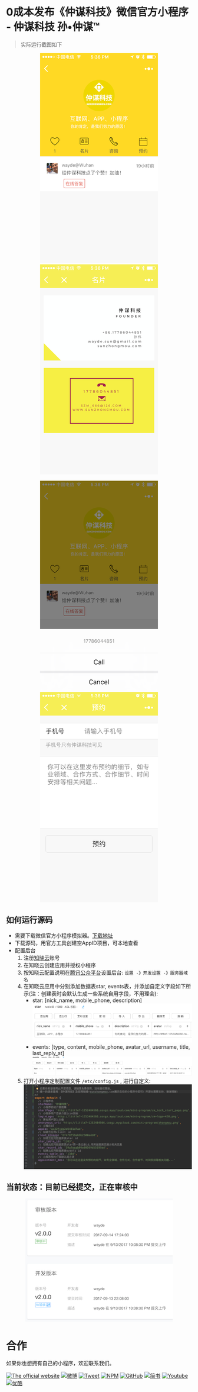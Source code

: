 # 0成本发布《仲谋科技》微信官方小程序 - 仲谋科技 孙•仲谋™

> 实际运行截图如下

<div align=center>

![首页](assets/images/preview/home.PNG) 
![留言](assets/images/preview/card.PNG)
 
</div>

<div align=center>

![分享](assets/images/preview/call.PNG) 
![预约](assets/images/preview/appointment.PNG)
 
</div>

## 如何运行源码

* 需要下载微信官方小程序模拟器。[下载地址](https://mp.weixin.qq.com/debug/wxadoc/dev/devtools/download.html)
* 下载源码，用官方工具创建空AppID项目，可本地查看
* 配置后台
    1. 注册[知晓云](https://cloud.minapp.com/)账号
    2. 在知晓云创建应用并授权小程序
    3. 按知晓云配置说明在[腾讯公众平台](https://mp.weixin.qq.com)设置后台: `设置 -》开发设置 -》服务器域名`
    3. 在知晓云应用中分别添加数据表star, events表，并添加自定义字段如下所示(注：创建表时会默认生成一些系统自用字段，不用理会):
        * star: [nick_name, mobile_phone, description]<string> 
        ![star table fields](assets/images/preview/star_table.png)
        * events: [type, content, mobile_phone, avatar_url, username, title, last_reply_at]<string>
        ![events table fields](assets/images/preview/events_table.png)
    4. 打开小程序定制配置文件 `/etc/config.js` , 进行自定义:
    ![config.js](assets/images/preview/config.png)
    


## 当前状态：目前已经提交，正在审核中

<div align=center>

![home](assets/images/preview/states.png) 
 
</div>

# 合作

如果你也想拥有自己的小程序，欢迎联系我们。


[![The official website](https://img.shields.io/badge/Official_Website-仲谋科技-brightgreen.svg)](https://www.sunzhongmou.com)
[![微博](https://img.shields.io/badge/Weibo-仲谋科技-brightgreen.svg)](http://weibo.com/zmtech)
[![Tweet](https://img.shields.io/badge/Tweet-仲谋科技-brightgreen.svg)](https://twitter.com/szm_tech)
[![NPM](https://img.shields.io/badge/NPM-仲谋科技-brightgreen.svg)](https://www.npmjs.com/~sunzhongmou)
[![GitHub](https://img.shields.io/badge/GitHub-仲谋科技-brightgreen.svg)](https://github.com/sunzhongmou)
[![简书](https://img.shields.io/badge/简书-仲谋科技-brightgreen.svg)](http://www.jianshu.com/u/e41dcab0d8ce)
[![Youtube](https://img.shields.io/badge/Youtube-仲谋科技-brightgreen.svg)](https://www.youtube.com/channel/UCtEfD4Ut7_0Btqx2Kw104VA)
[![优酷](https://img.shields.io/badge/优酷-仲谋科技-brightgreen.svg)](http://i.youku.com/ihakula?spm=a2hzp.8244740.0.0)
